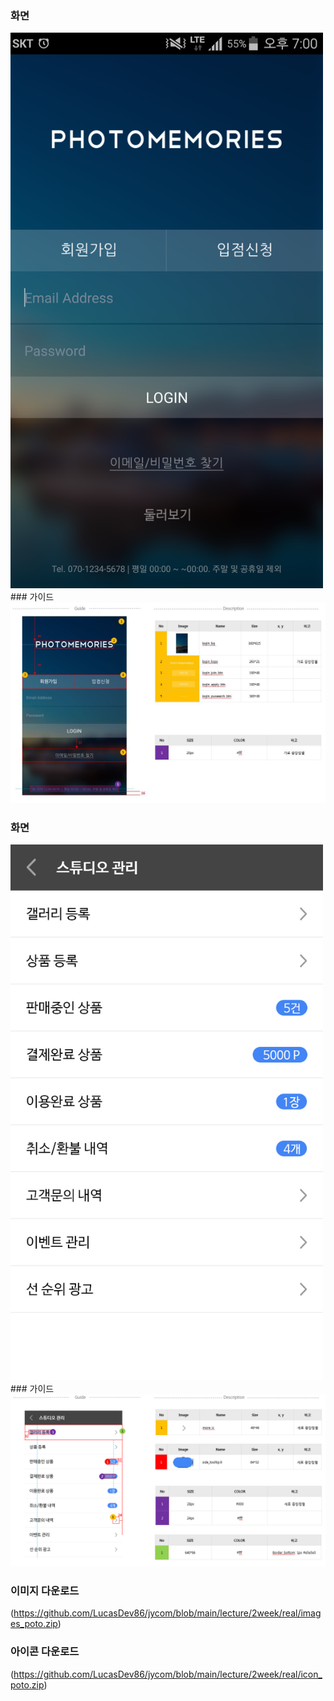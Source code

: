 ### 화면
<img src="poto1.png" width="500"/>
### 가이드
<img src="d_g_1.JPG" width="1000"/>

### 화면
<img src="poto2.jpg" width="500"/>
### 가이드
<img src="g_p_2.png" width="1000"/>


### 이미지 다운로드
(https://github.com/LucasDev86/jycom/blob/main/lecture/2week/real/images_poto.zip)
### 아이콘 다운로드
(https://github.com/LucasDev86/jycom/blob/main/lecture/2week/real/icon_poto.zip)
